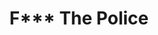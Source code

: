 ---
pid: RS377
title: F*** The Police
location_transcription: Here
zipcode: '19102'
outside_phl: 
neighborhood: Rittenhouse Square,Avenue of The Arts
age: '69'
age_range: 60-69
instagram: 
image_file_name: RS_377.jpg
proposal_transcription: |-
  //Fuck the police.//


  I dislike their music.
topic: Armed Forces,Art,Politics
topic_summary: 0, 0, 0
type: Image
keywords_other: Police, Turtle, Music
credit: 
image_labels: 
twitter: 
facebook: 
permalink: "/monuments/rs377/"
layout: item-page
---